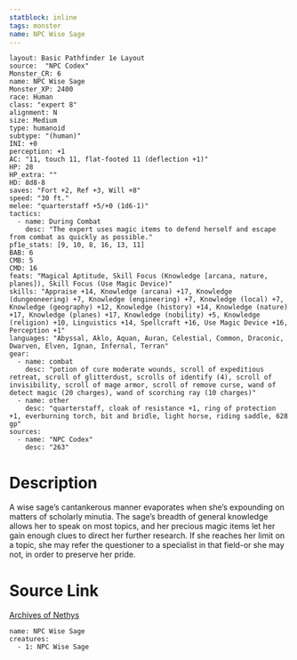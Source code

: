 ```yaml
---
statblock: inline
tags: monster
name: NPC Wise Sage
---
```

```statblock
layout: Basic Pathfinder 1e Layout
source:  "NPC Codex"
Monster_CR: 6
name: NPC Wise Sage
Monster_XP: 2400
race: Human
class: "expert 8"
alignment: N
size: Medium
type: humanoid
subtype: "(human)"
INI: +0
perception: +1
AC: "11, touch 11, flat-footed 11 (deflection +1)"
HP: 28
HP_extra: ""
HD: 8d8-8
saves: "Fort +2, Ref +3, Will +8"
speed: "30 ft."
melee: "quarterstaff +5/+0 (1d6-1)"
tactics:
  - name: During Combat
    desc: "The expert uses magic items to defend herself and escape from combat as quickly as possible."
pf1e_stats: [9, 10, 8, 16, 13, 11]
BAB: 6
CMB: 5
CMD: 16
feats: "Magical Aptitude, Skill Focus (Knowledge [arcana, nature, planes]), Skill Focus (Use Magic Device)"
skills: "Appraise +14, Knowledge (arcana) +17, Knowledge (dungeoneering) +7, Knowledge (engineering) +7, Knowledge (local) +7, Knowledge (geography) +12, Knowledge (history) +14, Knowledge (nature) +17, Knowledge (planes) +17, Knowledge (nobility) +5, Knowledge (religion) +10, Linguistics +14, Spellcraft +16, Use Magic Device +16, Perception +1"
languages: "Abyssal, Aklo, Aquan, Auran, Celestial, Common, Draconic, Dwarven, Elven, Ignan, Infernal, Terran"
gear:
  - name: combat
    desc: "potion of cure moderate wounds, scroll of expeditious retreat, scroll of glitterdust, scrolls of identify (4), scroll of invisibility, scroll of mage armor, scroll of remove curse, wand of detect magic (20 charges), wand of scorching ray (10 charges)"
  - name: other
    desc: "quarterstaff, cloak of resistance +1, ring of protection +1, everburning torch, bit and bridle, light horse, riding saddle, 628 gp"
sources:
  - name: "NPC Codex"
    desc: "263"
```
# Description
A wise sage’s cantankerous manner evaporates when she’s expounding on matters of scholarly minutia. The sage’s breadth of general knowledge allows her to speak on most topics, and her precious magic items let her gain enough clues to direct her further research. If she reaches her limit on a topic, she may refer the questioner to a specialist in that field-or she may not, in order to preserve her pride.
# Source Link
[Archives of Nethys](https://aonprd.com/NPCDisplay.aspx?ItemName=Wise%20Sage)
```encounter-table
name: NPC Wise Sage
creatures:
  - 1: NPC Wise Sage
```
